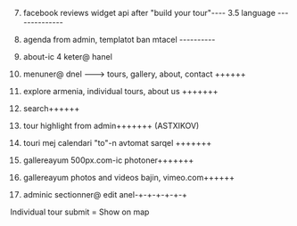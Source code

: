 7. facebook reviews widget api after "build your tour"----
3.5 language --------------
5. agenda from admin, templatot ban mtacel ----------
11.  about-ic 4 keter@ hanel


1. menuner@ dnel ---> tours, gallery, about, contact ++++++
2. explore armenia, individual tours, about us +++++++
3. search++++++
4. tour highlight from admin+++++++
(ASTXIKOV)

6. touri mej calendari "to"-n avtomat sarqel +++++++

8. gallereayum 500px.com-ic photoner+++++++
9. gallereayum photos and videos bajin, vimeo.com++++++
10. adminic sectionner@ edit anel-+-+-+-+-+-+

Individual tour
submit = Show on map